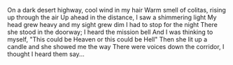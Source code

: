 On a dark desert highway, cool wind in my hair
Warm smell of colitas, rising up through the air
Up ahead in the distance, I saw a shimmering light
My head grew heavy and my sight grew dim
I had to stop for the night
There she stood in the doorway;
I heard the mission bell
And I was thinking to myself,
"This could be Heaven or this could be Hell"
Then she lit up a candle and she showed me the way
There were voices down the corridor,
I thought I heard them say...
